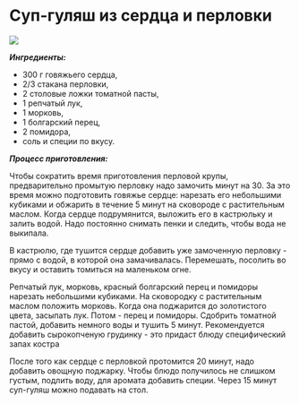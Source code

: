 # Суп-гуляш из сердца и перловки
![](/images/Kulinar/Soup/sup-gulyash_iz_serdca_i_perlovki.jpg)

_**Ингредиенты:**_

- 300 г говяжьего сердца,
- 2/3 стакана перловки,
- 2 столовые ложки томатной пасты,
- 1 репчатый лук,
- 1 морковь,
- 1 болгарский перец,
- 2 помидора,
- соль и специи по вкусу.

_**Процесс приготовления:**_

Чтобы сократить время приготовления перловой крупы, предварительно промытую перловку надо замочить минут на 30. За это время можно подготовить говяжье сердце: нарезать его небольшими кубиками и обжарить в течение 5 минут на сковороде с растительным маслом. Когда сердце подрумянится, выложить его в кастрюльку и залить водой. Надо постоянно снимать пенки и следить, чтобы вода не выкипала.

В кастрюлю, где тушится сердце добавить уже замоченную перловку - прямо с водой, в которой она замачивалась. Перемешать, посолить во вкусу и оставить томиться на маленьком огне.

Репчатый лук, морковь, красный болгарский перец и помидоры нарезать небольшими кубиками. На сковородку с растительным маслом положить морковь. Когда она поджарится до золотистого цвета, засыпать лук. Потом - перец и помидоры. Сдобрить томатной пастой, добавить немного воды и тушить 5 минут. Рекомендуется добавить сырокопченую грудинку - это придаст блюду специфический запах костра

После того как сердце с перловкой протомится 20 минут, надо добавить овощную поджарку. Чтобы блюдо получилось не слишком густым, подлить воду, для аромата добавить специи. Через 15 минут суп-гуляш можно подавать на стол.

